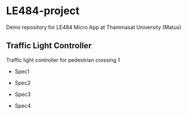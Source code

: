 # LE484-project
Demo repository for LE484 Micro App at Thammasat University (Matus)

## Traffic Light Controller
Traffic light controller for pedestrian crossing 1

* Spec1

* Spec2

* Spec3

* Spec4
